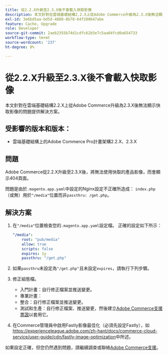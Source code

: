 ```yaml
---
title: 從2.2.X升級至2.3.X後不會載入快取影像
description: 本文針對在雲端基礎結構2.2.X上從Adobe Commerce升級為2.3.X後無法顯示快取影像的問題提供解決方案。
exl-id: 3e6bd5aa-bd5d-4880-8b78-64f280647abe
feature: Cache, Upgrade
role: Developer
source-git-commit: 2aeb2355b74d1cdfc62b5e7c5aa04fcd0a654733
workflow-type: tm+mt
source-wordcount: '237'
ht-degree: 0%

---
```


# 從2.2.X升級至2.3.X後不會載入快取影像

本文針對在雲端基礎結構2.2.X上從Adobe Commerce升級為2.3.X後無法顯示快取影像的問題提供解決方案。

## 受影響的版本和版本：

* 雲端基礎結構上的Adobe Commerce Pro計畫架構2.2.X、2.3.X

## 問題

Adobe Commerce從2.2.X升級至2.3.X後，將無法使用快取的產品影像，而會顯示404頁面。

問題是由於`.magento.app.yaml`中設定的Nginx設定不正確所造成： `index.php` （或無）用於`"/media"`位置而非`passthru: /get.php`。

## 解決方案

1. 在`"/media"`位置檢查您的`.magento.app.yaml`設定檔。 正確的設定如下所示：

   ```yaml
   "/media":
       root: "pub/media"
       allow: true
       scripts: false
       expires: 1y
       passthru: "/get.php"
   ```

1. 如果`passthru`未設定為`"/get.php"`且未設定`expires`，請執行下列步驟。
1. 修正組態檔。
   * 入門計畫：自行修正檔案並推送變更。
   * 專業計畫：
   * 整合：自行修正檔案並推送變更。
   * 測試和生產：自行修正檔案、推送變更，然後建立[Adobe Commerce支援票證](/help/help-center-guide/help-center/magento-help-center-user-guide.md#submit-ticket)以套用它。

1. 在Commerce管理員中啟用Fastly影像最佳化（必須先設定Fastly），如<https://experienceleague.adobe.com/zh-hant/docs/commerce-cloud-service/user-guide/cdn/fastly-image-optimization>中所述。

如果設定正確，但您仍然遇到問題，請繼續調查或聯絡[Adobe Commerce支援](/help/help-center-guide/help-center/magento-help-center-user-guide.md#submit-ticket)。
